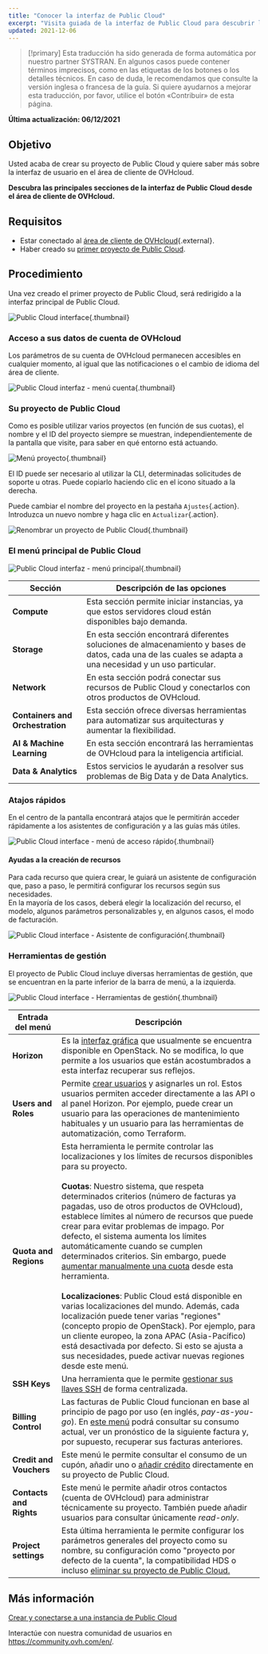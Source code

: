 ```yaml
---
title: "Conocer la interfaz de Public Cloud"
excerpt: "Visita guiada de la interfaz de Public Cloud para descubrir las diferentes secciones"
updated: 2021-12-06
---
```


> [!primary]
> Esta traducción ha sido generada de forma automática por nuestro partner SYSTRAN. En algunos casos puede contener términos imprecisos, como en las etiquetas de los botones o los detalles técnicos. En caso de duda, le recomendamos que consulte la versión inglesa o francesa de la guía. Si quiere ayudarnos a mejorar esta traducción, por favor, utilice el botón «Contribuir» de esta página.
> 

**Última actualización: 06/12/2021**

## Objetivo

Usted acaba de crear su proyecto de Public Cloud y quiere saber más sobre la interfaz de usuario en el área de cliente de OVHcloud.

**Descubra las principales secciones de la interfaz de Public Cloud desde el área de cliente de OVHcloud.**

## Requisitos

- Estar conectado al [área de cliente de OVHcloud](https://ca.ovh.com/auth/?action=gotomanager&from=https://www.ovh.com/world/&ovhSubsidiary=ws){.external}.
- Haber creado su [primer proyecto de Public Cloud](https://docs.ovh.com/us/es/public-cloud/crear_su_primer_proyecto_de_public_cloud/).

## Procedimiento

Una vez creado el primer proyecto de Public Cloud, será redirigido a la interfaz principal de Public Cloud.

![Public Cloud interface](images/main-interface.png){.thumbnail}

### Acceso a sus datos de cuenta de OVHcloud

Los parámetros de su cuenta de OVHcloud permanecen accesibles en cualquier momento, al igual que las notificaciones o el cambio de idioma del área de cliente.

![Public Cloud interfaz - menú cuenta](images/account.png){.thumbnail}

### Su proyecto de Public Cloud

Como es posible utilizar varios proyectos (en función de sus cuotas), el nombre y el ID del proyecto siempre se muestran, independientemente de la pantalla que visite, para saber en qué entorno está actuando.

![Menú proyecto](images/project-menu.png){.thumbnail}

El ID puede ser necesario al utilizar la CLI, determinadas solicitudes de soporte u otras. Puede copiarlo haciendo clic en el icono situado a la derecha.

Puede cambiar el nombre del proyecto en la pestaña `Ajustes`{.action}. Introduzca un nuevo nombre y haga clic en `Actualizar`{.action}.

![Renombrar un proyecto de Public Cloud](images/rename-project.png){.thumbnail}

### El menú principal de Public Cloud

![Public Cloud interfaz - menú principal](images/main-menu.png){.thumbnail}

|Sección|Descripción de las opciones|
|---|---|
|**Compute**|Esta sección permite iniciar instancias, ya que estos servidores cloud están disponibles bajo demanda.|
|**Storage**|En esta sección encontrará diferentes soluciones de almacenamiento y bases de datos, cada una de las cuales se adapta a una necesidad y un uso particular.|
|**Network**|En esta sección podrá conectar sus recursos de Public Cloud y conectarlos con otros productos de OVHcloud.|
|**Containers and Orchestration**|Esta sección ofrece diversas herramientas para automatizar sus arquitecturas y aumentar la flexibilidad.|
|**AI & Machine Learning**|En esta sección encontrará las herramientas de OVHcloud para la inteligencia artificial.|
|**Data & Analytics**|Estos servicios le ayudarán a resolver sus problemas de Big Data y de Data Analytics.|

### Atajos rápidos

En el centro de la pantalla encontrará atajos que le permitirán acceder rápidamente a los asistentes de configuración y a las guías más útiles.

![Public Cloud interface - menú de acceso rápido](images/shortcuts.png){.thumbnail}

#### Ayudas a la creación de recursos

Para cada recurso que quiera crear, le guiará un asistente de configuración que, paso a paso, le permitirá configurar los recursos según sus necesidades.
<br>En la mayoría de los casos, deberá elegir la localización del recurso, el modelo, algunos parámetros personalizables y, en algunos casos, el modo de facturación.

![Public Cloud interface - Asistente de configuración](images/wizard.png){.thumbnail}

### Herramientas de gestión

El proyecto de Public Cloud incluye diversas herramientas de gestión, que se encuentran en la parte inferior de la barra de menú, a la izquierda.

![Public Cloud interface - Herramientas de gestión](images/management-tools.png){.thumbnail}

|Entrada del menú|Descripción|
|---|---|
|**Horizon**|Es la [interfaz gráfica](/pages/platform/public-cloud/introducing_horizon) que usualmente se encuentra disponible en OpenStack. No se modifica, lo que permite a los usuarios que están acostumbrados a esta interfaz recuperar sus reflejos.|
|**Users and Roles**|Permite [crear usuarios](/pages/platform/public-cloud/create_and_delete_a_user) y asignarles un rol. Estos usuarios permiten acceder directamente a las API o al panel Horizon. Por ejemplo, puede crear un usuario para las operaciones de mantenimiento habituales y un usuario para las herramientas de automatización, como Terraform.|
|**Quota and Regions**|Esta herramienta le permite controlar las localizaciones y los límites de recursos disponibles para su proyecto.<br><br>**Cuotas**: Nuestro sistema, que respeta determinados criterios (número de facturas ya pagadas, uso de otros productos de OVHcloud), establece límites al número de recursos que puede crear para evitar problemas de impago. Por defecto, el sistema aumenta los límites automáticamente cuando se cumplen determinados criterios. Sin embargo, puede [aumentar manualmente una cuota](/pages/platform/public-cloud/increasing_public_cloud_quota#aumentar-manualmente-la-cuota-de-recursos) desde esta herramienta.<br><br>**Localizaciones**: Public Cloud está disponible en varias localizaciones del mundo. Además, cada localización puede tener varias "regiones" (concepto propio de OpenStack). Por ejemplo, para un cliente europeo, la zona APAC (Asia-Pacífico) está desactivada por defecto. Si esto se ajusta a sus necesidades, puede activar nuevas regiones desde este menú.|
|**SSH Keys**|Una herramienta que le permite [gestionar sus llaves SSH](/pages/platform/public-cloud/public-cloud-first-steps#1-crear-claves-ssh) de forma centralizada.|
|**Billing Control**|Las facturas de Public Cloud funcionan en base al principio de pago por uso (en inglés, *pay-as-you-go*). En [este menú](/pages/platform/public-cloud/analyze_billing) podrá consultar su consumo actual, ver un pronóstico de la siguiente factura y, por supuesto, recuperar sus facturas anteriores.|
|**Credit and Vouchers**|Este menú le permite consultar el consumo de un cupón, añadir uno o [añadir crédito](/pages/platform/public-cloud/add_cloud_credit_to_project) directamente en su proyecto de Public Cloud.|
|**Contacts and Rights**|Este menú le permite añadir otros contactos (cuenta de OVHcloud) para administrar técnicamente su proyecto. También puede añadir usuarios para consultar únicamente *read-only*.|
|**Project settings**|Esta última herramienta le permite configurar los parámetros generales del proyecto como su nombre, su configuración como "proyecto por defecto de la cuenta", la compatibilidad HDS o incluso [eliminar su proyecto de Public Cloud.](/pages/platform/public-cloud/delete_a_project)|

## Más información

[Crear y conectarse a una instancia de Public Cloud](/pages/platform/public-cloud/public-cloud-first-steps)

Interactúe con nuestra comunidad de usuarios en <https://community.ovh.com/en/>.